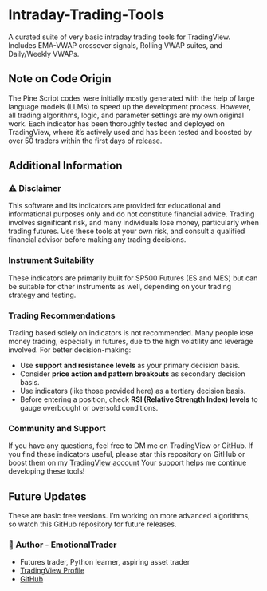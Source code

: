 # Intraday-Trading-Tools

A curated suite of very basic intraday trading tools for TradingView. Includes EMA-VWAP crossover signals, Rolling VWAP suites, and Daily/Weekly VWAPs.

## Note on Code Origin
The Pine Script codes were initially mostly generated with the help of large language models (LLMs) to speed up the development process. However, all trading algorithms, logic, and parameter settings are my own original work. Each indicator has been thoroughly tested and deployed on TradingView, where it’s actively used and has been tested and boosted by over 50 traders within the first days of release.

## Additional Information

### ⚠️ Disclaimer
This software and its indicators are provided for educational and informational purposes only and do not constitute financial advice. Trading involves significant risk, and many individuals lose money, particularly when trading futures. Use these tools at your own risk, and consult a qualified financial advisor before making any trading decisions.

### Instrument Suitability
These indicators are primarily built for SP500 Futures (ES and MES) but can be suitable for other instruments as well, depending on your trading strategy and testing.

### Trading Recommendations
Trading based solely on indicators is not recommended. Many people lose money trading, especially in futures, due to the high volatility and leverage involved. For better decision-making:
- Use **support and resistance levels** as your primary decision basis.
- Consider **price action and pattern breakouts** as secondary decision basis.
- Use indicators (like those provided here) as a tertiary decision basis.
- Before entering a position, check **RSI (Relative Strength Index) levels** to gauge overbought or oversold conditions.

### Community and Support
If you have any questions, feel free to DM me on TradingView or GitHub. If you find these indicators useful, please star this repository on GitHub or boost them on my [TradingView account](https://www.tradingview.com/u/EmotionalTrader777/) Your support helps me continue developing these tools!

## Future Updates
These are basic free versions. I’m working on more advanced algorithms, so watch this GitHub repository for future releases.

### 👤 Author - **EmotionalTrader**  

- Futures trader, Python learner, aspiring asset trader
- [TradingView Profile](https://www.tradingview.com/u/EmotionalTrader777/)  
- [GitHub](https://github.com/EmotionalTrader)
